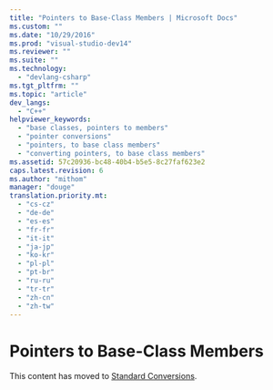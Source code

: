 ```yaml
---
title: "Pointers to Base-Class Members | Microsoft Docs"
ms.custom: ""
ms.date: "10/29/2016"
ms.prod: "visual-studio-dev14"
ms.reviewer: ""
ms.suite: ""
ms.technology: 
  - "devlang-csharp"
ms.tgt_pltfrm: ""
ms.topic: "article"
dev_langs: 
  - "C++"
helpviewer_keywords: 
  - "base classes, pointers to members"
  - "pointer conversions"
  - "pointers, to base class members"
  - "converting pointers, to base class members"
ms.assetid: 57c20936-bc48-40b4-b5e5-8c27faf623e2
caps.latest.revision: 6
ms.author: "mithom"
manager: "douge"
translation.priority.mt: 
  - "cs-cz"
  - "de-de"
  - "es-es"
  - "fr-fr"
  - "it-it"
  - "ja-jp"
  - "ko-kr"
  - "pl-pl"
  - "pt-br"
  - "ru-ru"
  - "tr-tr"
  - "zh-cn"
  - "zh-tw"
---
```

# Pointers to Base-Class Members
This content has moved to [Standard Conversions](/visual-cpp/cpp/standard-conversions).